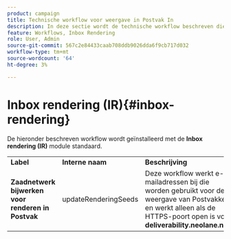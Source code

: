 ```yaml
---
product: campaign
title: Technische workflow voor weergave in Postvak In
description: In deze sectie wordt de technische workflow beschreven die met het Inbox-renderingpakket is geïnstalleerd.
feature: Workflows, Inbox Rendering
role: User, Admin
source-git-commit: 567c2e84433caab708ddb9026dda6f9cb717d032
workflow-type: tm+mt
source-wordcount: '64'
ht-degree: 3%

---
```



# Inbox rendering (IR){#inbox-rendering}



De hieronder beschreven workflow wordt geïnstalleerd met de **Inbox rendering (IR)** module standaard.

<table> 
 <tbody> 
  <tr> 
   <td> <strong>Label</strong><br /> </td> 
   <td> <strong>Interne naam</strong><br /> </td> 
   <td> <strong>Beschrijving</strong><br /> </td> 
  </tr> 
  <tr> 
   <td> <strong>Zaadnetwerk bijwerken voor renderen in Postvak</strong><br /> </td> 
   <td> <span class="uicontrol">updateRenderingSeeds</span> <br /> </td> 
   <td> Deze workflow werkt e-mailadressen bij die worden gebruikt voor de weergave van Postvakken en werkt alleen als de HTTPS-poort open is voor <strong>deliverability.neolane.net</strong>.<br /> </td> 
  </tr> 
 </tbody> 
</table>

